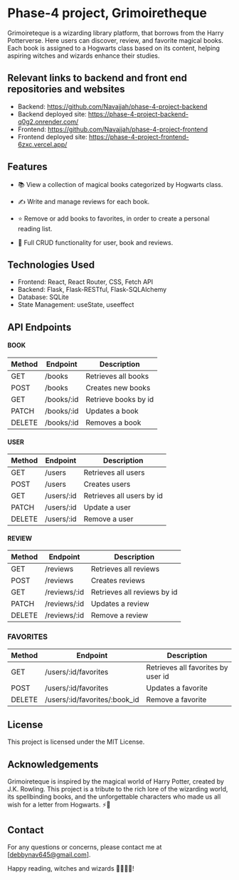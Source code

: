 # Phase-4 project, Grimoiretheque

Grimoireteque is a wizarding library platform, that borrows from the Harry Potterverse. Here users can discover, review, and favorite magical books. Each book is assigned to a Hogwarts class based on its content, helping aspiring witches and wizards enhance their studies. 
## Relevant links to backend and front end repositories and websites
- Backend: https://github.com/Navajjah/phase-4-project-backend
- Backend deployed site: https://phase-4-project-backend-q0g2.onrender.com/
- Frontend: https://github.com/Navajjah/phase-4-project-frontend
- Frontend deployed site: https://phase-4-project-frontend-6zxc.vercel.app/


## Features

- 📚 View a collection of magical books categorized by Hogwarts class.

- ✍️ Write and manage reviews for each book.

- ⭐ Remove or add books to favorites, in order to create a personal reading list.

- 🔄 Full CRUD functionality for user, book and reviews.

## Technologies Used
- Frontend: React, React Router, CSS, Fetch API
- Backend: Flask, Flask-RESTful, Flask-SQLAlchemy
- Database: SQLite
- State Management: useState, useeffect

## API Endpoints

#### BOOK
| Method      | Endpoint        | Description  
|----------------|--------------|---------|
| GET | /books | Retrieves all books  | 
| POST   | /books | Creates new books  | 
| GET | /books/:id | Retrieve books by id| 
| PATCH | /books/:id | Updates a book    |
| DELETE | /books/:id | Removes a book    |
#### USER
| Method      | Endpoint        | Description  
|----------------|--------------|---------|
| GET | /users | Retrieves all users    | 
| POST   | /users | Creates users  | 
| GET | /users/:id | Retrieves all users by id | 
| PATCH | /users/:id |  Update a user   |
| DELETE | /users/:id | Remove a user    |
#### REVIEW
| Method      | Endpoint        | Description  
|----------------|--------------|---------|
| GET | /reviews | Retrieves all reviews    | 
| POST   | /reviews | Creates reviews  | 
| GET | /reviews/:id | Retrieves all reviews by id | 
| PATCH | /reviews/:id |  Updates a review   |
| DELETE | /reviews/:id | Remove a review   |

### FAVORITES
| Method      | Endpoint        | Description
|----------------|--------------|---------|
| GET | /users/:id/favorites | Retrieves all favorites by user id |
| POST | /users/:id/favorites |  Updates a favorite   |
| DELETE | /users/:id/favorites/:book_id | Remove a favorite   |

## License
This project is licensed under the MIT License.

## Acknowledgements
Grimoireteque is inspired by the magical world of Harry Potter, created by J.K. Rowling. This project is a tribute to the rich lore of the wizarding world, its spellbinding books, and the unforgettable characters who made us all wish for a letter from Hogwarts. ⚡📜

## Contact
For any questions or concerns, please contact me at [debbynav645@gmail.com].

Happy reading, witches and wizards 🧙‍♂️📖✨!
